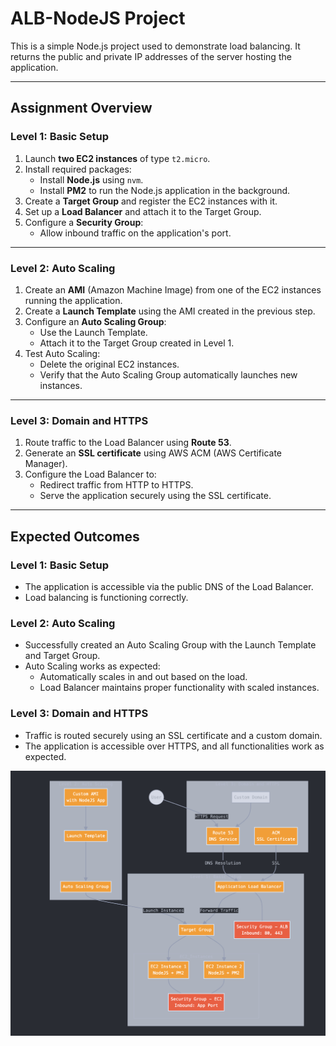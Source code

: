# ALB-NodeJS Project

This is a simple Node.js project used to demonstrate load balancing. It returns the public and private IP addresses of the server hosting the application.

---

## **Assignment Overview**

### **Level 1: Basic Setup**
1. Launch **two EC2 instances** of type `t2.micro`.
2. Install required packages:
   - Install **Node.js** using `nvm`.
   - Install **PM2** to run the Node.js application in the background.
3. Create a **Target Group** and register the EC2 instances with it.
4. Set up a **Load Balancer** and attach it to the Target Group.
5. Configure a **Security Group**:
   - Allow inbound traffic on the application's port.

---

### **Level 2: Auto Scaling**
1. Create an **AMI** (Amazon Machine Image) from one of the EC2 instances running the application.
2. Create a **Launch Template** using the AMI created in the previous step.
3. Configure an **Auto Scaling Group**:
   - Use the Launch Template.
   - Attach it to the Target Group created in Level 1.
4. Test Auto Scaling:
   - Delete the original EC2 instances.
   - Verify that the Auto Scaling Group automatically launches new instances.

---

### **Level 3: Domain and HTTPS**
1. Route traffic to the Load Balancer using **Route 53**.
2. Generate an **SSL certificate** using AWS ACM (AWS Certificate Manager).
3. Configure the Load Balancer to:
   - Redirect traffic from HTTP to HTTPS.
   - Serve the application securely using the SSL certificate.

---

## **Expected Outcomes**

### **Level 1: Basic Setup**
- The application is accessible via the public DNS of the Load Balancer.
- Load balancing is functioning correctly.

### **Level 2: Auto Scaling**
- Successfully created an Auto Scaling Group with the Launch Template and Target Group.
- Auto Scaling works as expected:
  - Automatically scales in and out based on the load.
  - Load Balancer maintains proper functionality with scaled instances.

### **Level 3: Domain and HTTPS**
- Traffic is routed securely using an SSL certificate and a custom domain.
- The application is accessible over HTTPS, and all functionalities work as expected.

![alt text](image.png)